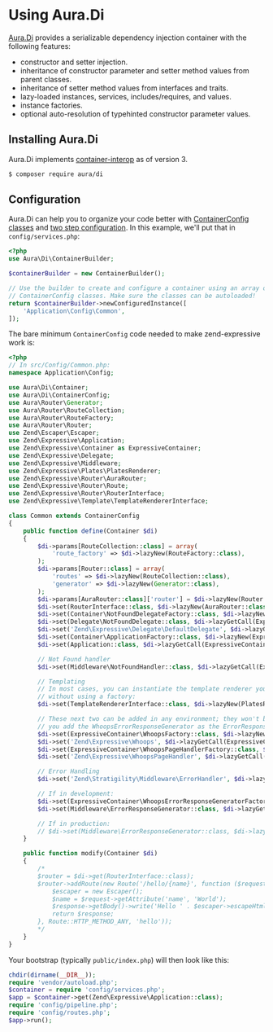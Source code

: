 # Using Aura.Di

[Aura.Di](https://github.com/auraphp/Aura.Di/) provides a serializable dependency
injection container with the following features:

- constructor and setter injection.
- inheritance of constructor parameter and setter method values from parent
  classes.
- inheritance of setter method values from interfaces and traits.
- lazy-loaded instances, services, includes/requires, and values.
- instance factories.
- optional auto-resolution of typehinted constructor parameter values.

## Installing Aura.Di

Aura.Di implements [container-interop](https://github.com/container-interop/container-interop)
as of version 3.

```bash
$ composer require aura/di
```

## Configuration

Aura.Di can help you to organize your code better with
[ContainerConfig classes](http://auraphp.com/packages/Aura.Di/config.html) and
[two step configuration](http://auraphp.com/blog/2014/04/07/two-stage-config/).
In this example, we'll put that in `config/services.php`:

```php
<?php
use Aura\Di\ContainerBuilder;

$containerBuilder = new ContainerBuilder();

// Use the builder to create and configure a container using an array of
// ContainerConfig classes. Make sure the classes can be autoloaded!
return $containerBuilder->newConfiguredInstance([
    'Application\Config\Common',
]);
```

The bare minimum `ContainerConfig` code needed to make zend-expressive work is:

```php
<?php
// In src/Config/Common.php:
namespace Application\Config;

use Aura\Di\Container;
use Aura\Di\ContainerConfig;
use Aura\Router\Generator;
use Aura\Router\RouteCollection;
use Aura\Router\RouteFactory;
use Aura\Router\Router;
use Zend\Escaper\Escaper;
use Zend\Expressive\Application;
use Zend\Expressive\Container as ExpressiveContainer;
use Zend\Expressive\Delegate;
use Zend\Expressive\Middleware;
use Zend\Expressive\Plates\PlatesRenderer;
use Zend\Expressive\Router\AuraRouter;
use Zend\Expressive\Router\Route;
use Zend\Expressive\Router\RouterInterface;
use Zend\Expressive\Template\TemplateRendererInterface;

class Common extends ContainerConfig
{
    public function define(Container $di)
    {
        $di->params[RouteCollection::class] = array(
            'route_factory' => $di->lazyNew(RouteFactory::class),
        );
        $di->params[Router::class] = array(
            'routes' => $di->lazyNew(RouteCollection::class),
            'generator' => $di->lazyNew(Generator::class),
        );
        $di->params[AuraRouter::class]['router'] = $di->lazyNew(Router::class);
        $di->set(RouterInterface::class, $di->lazyNew(AuraRouter::class));
        $di->set(Container\NotFoundDelegateFactory::class, $di->lazyNew(ExpressiveContainer\NotFoundDelegateFactory::class));
        $di->set(Delegate\NotFoundDelegate::class, $di->lazyGetCall(ExpressiveContainer\NotFoundDelegateFactory::class, '__invoke', $di));
        $di->set('Zend\Expressive\Delegate\DefaultDelegate', $di->lazyGetCall(ExpressiveContainer\NotFoundDelegateFactory::class, '__invoke', $di));
        $di->set(Container\ApplicationFactory::class, $di->lazyNew(ExpressiveContainer\ApplicationFactory::class));
        $di->set(Application::class, $di->lazyGetCall(ExpressiveContainer\ApplicationFactory::class, '__invoke', $di));

        // Not Found handler
        $di->set(Middleware\NotFoundHandler::class, $di->lazyGetCall(ExpressiveContainer\NotFoundHandlerFactory::class, '__invoke', $di));

        // Templating
        // In most cases, you can instantiate the template renderer you want to use
        // without using a factory:
        $di->set(TemplateRendererInterface::class, $di->lazyNew(PlatesRenderer::class));

        // These next two can be added in any environment; they won't be used unless
        // you add the WhoopsErrorResponseGenerator as the ErrorResponseGenerator implementation:
        $di->set(ExpressiveContainer\WhoopsFactory::class, $di->lazyNew(ExpressiveContainer\WhoopsFactory::class));
        $di->set('Zend\Expressive\Whoops', $di->lazyGetCall(ExpressiveContainer\WhoopsFactory::class, '__invoke', $di));
        $di->set(ExpressiveContainer\WhoopsPageHandlerFactory::class, $di->lazyNew(ExpressiveContainer\WhoopsPageHandlerFactory::class));
        $di->set('Zend\Expressive\WhoopsPageHandler', $di->lazyGetCall(ExpressiveContainer\WhoopsPageHandlerFactory::class, '__invoke', $di));

        // Error Handling
        $di->set('Zend\Stratigility\Middleware\ErrorHandler', $di->lazyGetCall(ExpressiveContainer\ErrorHandlerFactory::class, '__invoke', $di));

        // If in development:
        $di->set(ExpressiveContainer\WhoopsErrorResponseGeneratorFactory::class, $di->lazyNew(ExpressiveContainer\WhoopsErrorResponseGeneratorFactory::class));
        $di->set(Middleware\ErrorResponseGenerator::class, $di->lazyGetCall(ExpressiveContainer\WhoopsErrorResponseGeneratorFactory::class, '__invoke', $di));

        // If in production:
        // $di->set(Middleware\ErrorResponseGenerator::class, $di->lazyGetCall(Container\ErrorResponseGeneratorFactory::class, '__invoke', $di));
    }

    public function modify(Container $di)
    {
        /*
        $router = $di->get(RouterInterface::class);
        $router->addRoute(new Route('/hello/{name}', function ($request, $response, $next) {
            $escaper = new Escaper();
            $name = $request->getAttribute('name', 'World');
            $response->getBody()->write('Hello ' . $escaper->escapeHtml($name));
            return $response;
        }, Route::HTTP_METHOD_ANY, 'hello'));
        */
    }
}
```

Your bootstrap (typically `public/index.php`) will then look like this:

```php
chdir(dirname(__DIR__));
require 'vendor/autoload.php';
$container = require 'config/services.php';
$app = $container->get(Zend\Expressive\Application::class);
require 'config/pipeline.php';
require 'config/routes.php';
$app->run();
```
